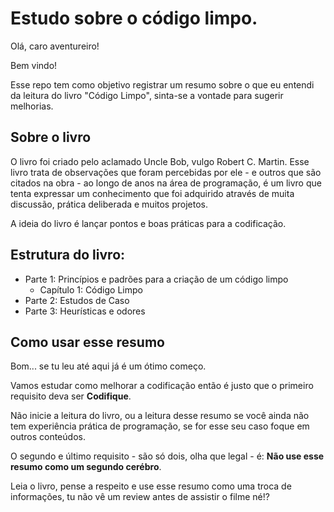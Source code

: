 # Estudo sobre o código limpo.

Olá, caro aventureiro!

Bem vindo!

Esse repo tem como objetivo registrar um resumo sobre o que eu 
entendi da leitura do livro "Código Limpo", sinta-se a vontade para sugerir melhorias.

## Sobre o livro

O livro foi criado pelo aclamado Uncle Bob, vulgo Robert C. Martin.
Esse livro trata de observações que foram percebidas por ele - e outros que são citados na obra - ao longo 
de anos na área de programação, é um livro que tenta expressar um conhecimento que 
foi adquirido através de muita discussão, prática deliberada e muitos projetos.

A ideia do livro é lançar pontos e boas práticas para a codificação.

## Estrutura do livro:
- Parte 1: Princípios e padrões para a criação de um código limpo
  - Capítulo 1: Código Limpo
- Parte 2: Estudos de Caso
- Parte 3: Heurísticas e odores


## Como usar esse resumo
Bom... se tu leu até aqui já é um ótimo começo. 

Vamos estudar como melhorar a codificação então é justo que o primeiro requisito deva ser **Codifique**.

Não inicie a leitura do livro, ou a leitura desse resumo se você ainda não tem experiência prática de programação, se for esse seu caso foque em outros conteúdos.

O segundo e último requisito - são só dois, olha que legal - é: **Não use esse resumo como um segundo cerébro**.

Leia o livro, pense a respeito e use esse resumo como uma troca de informações, tu não vê um review antes de assistir o filme né!?

